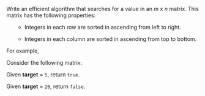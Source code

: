 
Write an efficient algorithm that searches for a value in an *m* x *n* matrix. This matrix has the following properties:


<ul>
- Integers in each row are sorted in ascending from left to right.
- Integers in each column are sorted in ascending from top to bottom.
</ul>



For example,


Consider the following matrix:


Given **target** = `5`, return `true`.

Given **target** = `20`, return `false`.
